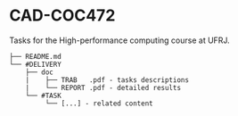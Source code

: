 # CAD-COC472
Tasks for the High-performance computing course at UFRJ.

```
├── README.md
└── #DELIVERY
    ├── doc
    |    ├── TRAB   .pdf - tasks descriptions
    |    └── REPORT .pdf - detailed results
    └── #TASK
         └── [...] - related content
```
